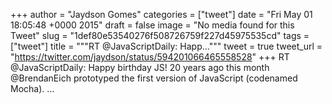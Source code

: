 
+++
author = "Jaydson Gomes"
categories = ["tweet"]
date = "Fri May 01 18:05:48 +0000 2015"
draft = false
image = "No media found for this Tweet"
slug = "1def80e53540276f508726759f227d45975535cd"
tags = ["tweet"]
title = """RT @JavaScriptDaily: Happ..."""
tweet = true
tweet_url = "https://twitter.com/jaydson/status/594201066465558528"
+++
RT @JavaScriptDaily: Happy birthday JS! 20 years ago this month @BrendanEich prototyped the first version of JavaScript (codenamed Mocha). …
